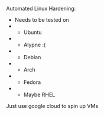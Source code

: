 Automated Linux Hardening:

- Needs to be tested on
- - Ubuntu
- - Alypne :(
- - Debian
- - Arch
- - Fedora
- - Maybe RHEL

Just use google cloud to spin up VMs
